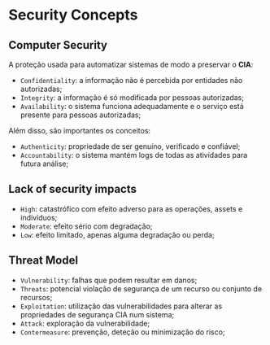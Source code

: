 # Security Concepts

## Computer Security

A proteção usada para automatizar sistemas de modo a preservar o **CIA**:

- `Confidentiality`: a informação não é percebida por entidades não autorizadas;
- `Integrity`: a informação é só modificada por pessoas autorizadas;
- `Availability`: o sistema funciona adequadamente e o serviço está presente para pessoas autorizadas;

Além disso, são importantes os conceitos:

- `Authenticity`: propriedade de ser genuíno, verificado e confiável;
- `Accountability`: o sistema mantém logs de todas as atividades para futura análise;

## Lack of security impacts

- `High`: catastrófico com efeito adverso para as operações, assets e indivíduos;
- `Moderate`: efeito sério com degradação;
- `Low`: efeito limitado, apenas alguma degradação ou perda;

## Threat Model

- `Vulnerability`: falhas que podem resultar em danos;
- `Threats`: potencial violação de segurança de um recurso ou conjunto de recursos; 
- `Exploitation`: utilização das vulnerabilidades para alterar as propriedades de segurança CIA num sistema;
- `Attack`: exploração da vulnerabilidade;
- `Contermeasure`: prevenção, deteção ou minimização do risco;

